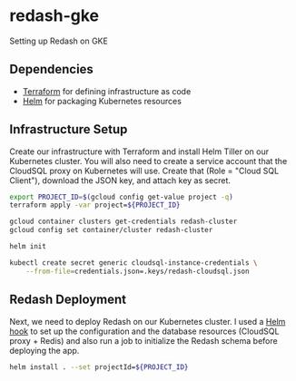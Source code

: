 # redash-gke
Setting up Redash on GKE

## Dependencies

* [Terraform](https://www.terraform.io/) for defining infrastructure as code
* [Helm](https://helm.sh/) for packaging Kubernetes resources

## Infrastructure Setup

Create our infrastructure with Terraform and install Helm Tiller on our Kubernetes cluster.  You will also need to create a service account that the CloudSQL proxy on Kubernetes will use.  Create that (Role = "Cloud SQL Client"), download the JSON key, and attach key as secret.

``` bash
export PROJECT_ID=$(gcloud config get-value project -q)
terraform apply -var project=${PROJECT_ID}

gcloud container clusters get-credentials redash-cluster
gcloud config set container/cluster redash-cluster

helm init

kubectl create secret generic cloudsql-instance-credentials \
    --from-file=credentials.json=.keys/redash-cloudsql.json
```

## Redash Deployment

Next, we need to deploy Redash on our Kubernetes cluster.  I used a [Helm hook](https://docs.helm.sh/developing_charts/#hooks) to set up the configuration and the database resources (CloudSQL proxy + Redis) and also run a job to initialize the Redash schema before deploying the app.

``` bash
helm install . --set projectId=${PROJECT_ID}
```
